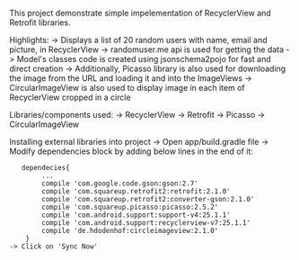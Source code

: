 This project demonstrate simple impelementation of RecyclerView and Retrofit libraries.

Highlights:
	-> Displays a list of 20 random users with name, email and picture, in RecyclerView
	-> randomuser.me api is used for getting the data
	-> Model's classes code is created using jsonschema2pojo for fast and direct creation
	-> Additionally, Picasso library is also used for downloading the image from the URL and loading it and into the ImageViews
	-> CircularImageView is also used to display image in each item of RecyclerView cropped in a circle

Libraries/components used:
	-> RecyclerView
	-> Retrofit
	-> Picasso
	-> CircularImageView

Installing external libraries into project
	-> Open app/build.gradle file
	-> Modify dependencies block by adding below lines in the end of it:

	   dependecies{
			...
			compile 'com.google.code.gson:gson:2.7'
	    	compile 'com.squareup.retrofit2:retrofit:2.1.0'
		    compile 'com.squareup.retrofit2:converter-gson:2.1.0'
	    	compile 'com.squareup.picasso:picasso:2.5.2'
	    	compile 'com.android.support:support-v4:25.1.1'
	    	compile 'com.android.support:recyclerview-v7:25.1.1'
	    	compile 'de.hdodenhof:circleimageview:2.1.0'
		}
	-> Click on 'Sync Now'